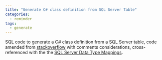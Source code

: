 ```yaml
---
title: "Generate C# class definition from SQL Server Table"
categories:
  - reminder
tags:
  - generate
---
```

SQL code to generate a C# class definition from a SQL Server table, code amended from [stackoverflow][so-sql-answer] with comments considerations, cross-referenced with the the [SQL Server Data Type Mappings][sql-server-mappings].

<script src="https://gist.github.com/petreturcu/55ed01e219606d628699384b7582431b.js"></script>

[so-sql-answer]: https://stackoverflow.com/questions/5873170/generate-class-from-database-table
[sql-server-mappings]: https://docs.microsoft.com/en-us/dotnet/framework/data/adonet/sql-server-data-type-mappings
